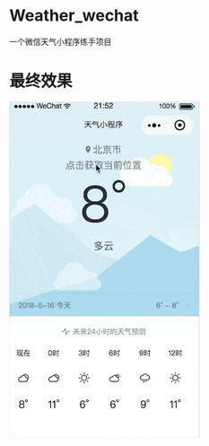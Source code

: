 # Weather_wechat
一个微信天气小程序练手项目

# 最终效果

![Weather_wechat](https://github.com/jesusLove/Weather_wechat/blob/master/Weather_wechat-min.gif)